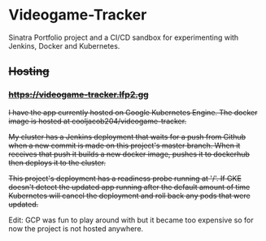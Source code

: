# Videogame-Tracker
Sinatra Portfolio project and a CI/CD sandbox for experimenting with Jenkins, Docker and Kubernetes.

## ~~Hosting~~
### ~~https://videogame-tracker.lfp2.gg~~
~~I have the app currently hosted on Google Kubernetes Engine. The docker image is hosted at cooljacob204/videogame-tracker.~~

~~My cluster has a Jenkins deployment that waits for a push from Github when a new commit is made on this project's master branch. When it receives that push it builds a new docker image, pushes it to dockerhub then deploys it to the cluster.~~

~~This project's deployment has a readiness probe running at '/'. If GKE doesn't detect the updated app running after the default amount of time Kubernetes will cancel the deployment and roll back any pods that were updated.~~

Edit: GCP was fun to play around with but it became too expensive so for now the project is not hosted anywhere.
